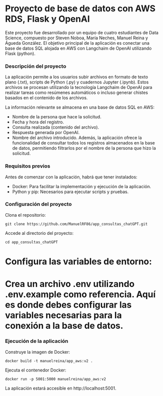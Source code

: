 # Proyecto de base de datos con AWS RDS, Flask y OpenAI

Este proyecto fue desarrollado por un equipo de cuatro estudiantes de Data Science, compuesto por Steven Noboa, María Neches, Manuel Reina y Águeda González. El objetivo principal de la aplicación es conectar una base de datos SQL alojada en AWS con Langchaim de OpenAI utilizando Flask (python).

### Descripción del proyecto
La aplicación permite a los usuarios subir archivos en formato de texto plano (.txt), scripts de Python (.py) y cuadernos Jupyter (.ipynb). Estos archivos se procesan utilizando la tecnología Langchaim de OpenAI para realizar tareas como resúmenes automáticos o incluso generar chistes basados en el contenido de los archivos.

La información relevante se almacena en una base de datos SQL en AWS:

+ Nombre de la persona que hace la solicitud.
+ Fecha y hora del registro.
+ Consulta realizada (contenido del archivo).
+ Respuesta generada por OpenAI.
+ Nombre del archivo introducido.
Además, la aplicación ofrece la funcionalidad de consultar todos los registros almacenados en la base de datos, permitiendo filtrarlos por el nombre de la persona que hizo la solicitud.

### Requisitos previos
Antes de comenzar con la aplicación, habrá que tener instalados:

+ Docker: Para facilitar la implementación y ejecución de la aplicación.
+ Python y pip: Necesarios para ejecutar scripts y pruebas.

### Configuración del proyecto
Clona el repositorio:
```
git clone https://github.com/ManuelRF86/app_consultas_chatGPT.git
```
Accede al directorio del proyecto:
```
cd app_consultas_chatGPT
```
# Configura las variables de entorno:
# Crea un archivo .env utilizando .env.example como referencia. Aquí es donde debes configurar las variables necesarias para la conexión a la base de datos.

### Ejecución de la aplicación
Construye la imagen de Docker:
```
docker build -t manuelreina/app_aws:v2 .
```
Ejecuta el contenedor Docker:

```
docker run -p 5001:5000 manuelreina/app_aws:v2
```

La aplicación estará accesible en http://localhost:5001.
